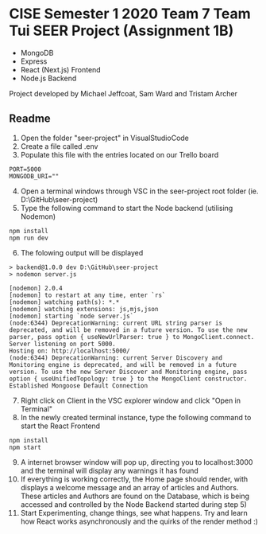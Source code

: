 # CISE Semester 1 2020 Team 7 Team Tui SEER Project (Assignment 1B)

* MongoDB
* Express
* React (Next.js) Frontend
* Node.js Backend

Project developed by Michael Jeffcoat, Sam Ward and Tristam Archer

## Readme

1) Open the folder "seer-project" in VisualStudioCode
2) Create a file called .env
3) Populate this file with the entries located on our Trello board 
```
PORT=5000 
MONGODB_URI=""
```
4) Open a terminal windows through VSC in the seer-project root folder (ie. D:\GitHub\seer-project\)
5) Type the following command to start the Node backend (utilising Nodemon)
```
npm install
npm run dev
```
6) The folowing output will be displayed
```
> backend@1.0.0 dev D:\GitHub\seer-project
> nodemon server.js

[nodemon] 2.0.4
[nodemon] to restart at any time, enter `rs`
[nodemon] watching path(s): *.*
[nodemon] watching extensions: js,mjs,json
[nodemon] starting `node server.js`
(node:6344) DeprecationWarning: current URL string parser is deprecated, and will be removed in a future version. To use the new parser, pass option { useNewUrlParser: true } to MongoClient.connect.
Server listening on port 5000.
Hosting on: http://localhost:5000/
(node:6344) DeprecationWarning: current Server Discovery and Monitoring engine is deprecated, and will be removed in a future version. To use the new Server Discover and Monitoring engine, pass option { useUnifiedTopology: true } to the MongoClient constructor.
Established Mongoose Default Connection
```
7)  Right click on Client in the VSC explorer window and click "Open in Terminal"
8) In the newly created terminal instance, type the following command to start the React Frontend
```
npm install
npm start
```
9) A internet browser window will pop up, directing you to localhost:3000 and the terminal will display any warnings it has found
10) If everything is working correctly, the Home page should render, with displays a welcome message and an array of articles and Authors. These articles and Authors are found on the Database, which is being accessed and controlled by the Node Backend started during step 5)
11) Start Experimenting, change things, see what happens. Try and learn how React works asynchronously and the quirks of the render method :) 
